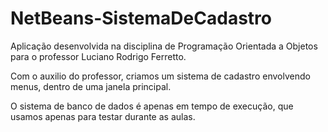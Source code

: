 # NetBeans-SistemaDeCadastro

Aplicação desenvolvida na disciplina de Programação Orientada a Objetos para o professor Luciano Rodrigo Ferretto.


Com o auxilio do professor, criamos um sistema de cadastro envolvendo menus, dentro de uma janela principal.

O sistema de banco de dados é apenas em tempo de execução, que usamos apenas para testar durante as aulas.
